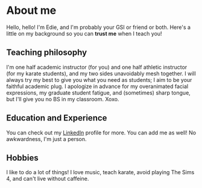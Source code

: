 # About me
Hello, hello! I'm Edie, and I'm probably your GSI or friend or both. Here's a little on my background so you can **trust me** when I teach you!

## Teaching philosophy
I'm one half academic instructor (for you) and one half athletic instructor (for my karate students), and my two sides unavoidably mesh together. I will always try my best to give you what you need as students; I aim to be your faithful academic plug. I apologize in advance for my overanimated facial expressions, my graduate student fatigue, and (sometimes) sharp tongue, but I'll give you no BS in my classroom. Xoxo.

## Education and Experience
You can check out my <a href="https://www.linkedin.com/in/palautatan/">LinkedIn</a> profile for more. You can add me as well! No awkwardness, I'm just a person.

## Hobbies
I like to do a lot of things! I love music, teach karate, avoid playing The Sims 4, and can't live without caffeine.
